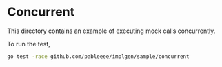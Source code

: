 # Concurrent

This directory contains an example of executing mock calls concurrently.

To run the test,

```bash
go test -race github.com/pableeee/implgen/sample/concurrent
```
